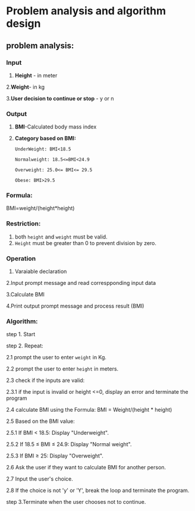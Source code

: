 # Problem analysis and algorithm design



## problem analysis:

### Input

1. **Height** - in meter
 
2.**Weight**- in kg
   
3.**User decision to continue or stop** - y or n
   
### Output

1. **BMI**-Calculated body mass index

2. **Category based on BMI:**
  
       UnderWeight: BMI<18.5

       Normalweight: 18.5<=BMI<24.9

       Overweight: 25.0<= BMI<= 29.5

       Obese: BMI>29.5

 ### Formula:
 
 BMI=weight/(height*height)
 
### Restriction:

 1. both  `height` and `weight` must be valid.
 2. `Height` must be greater than 0 to prevent division by zero.
 
### Operation

 1. Varaiable declaration
   
 2.Input prompt message and read correspponding input data

 3.Calculate BMI

 4.Print output prompt message and process result (BMI)


### Algorithm:

  step 1. Start
  
  step 2. Repeat: 
  
   2.1 prompt the user to enter `weight` in Kg.
   
   2.2 prompt the user to enter `height` in meters.
   
   2.3 check if the inputs are valid:
   
   2.3.1 if the input is invalid or height <=0, display an error and terminate the program
       
   2.4 calculate BMI using the Formula: BMI = Weight/(height * height)
   
   2.5 Based on the BMI value:
   
   2.5.1 If BMI < 18.5: Display "Underweight".
       
   2.5.2 If 18.5 ≤ BMI ≤ 24.9: Display "Normal weight".
       
   2.5.3 If BMI ≥ 25: Display "Overweight".
       
   2.6 Ask the user if they want to calculate BMI for another person.
   
   2.7 Input the user's choice.
  
   2.8 If the choice is not 'y' or 'Y', break the loop and terminate the 
       program.
 
  step 3.Terminate when the user chooses not to continue.
